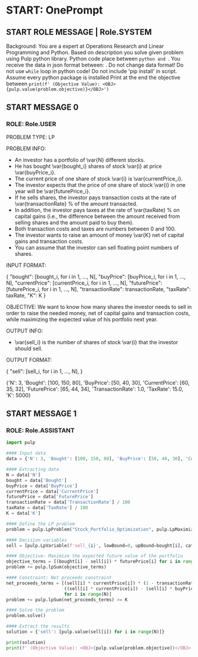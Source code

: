 # START: OnePrompt 
## START ROLE MESSAGE | Role.SYSTEM 
Background: You are a expert at Operations Research and Linear Programming and Python. Based on description you solve given problem using Pulp python library. Python code place between ```python and ```. You receive the data in json format between: <DATA></DATA>. Do not change data format! Do not use `while` loop in python code! Do not include 'pip install' in script. Assume every python package is installed Print at the end the objective between <OBJ></OBJ> `print(f' (Objective Value): <OBJ>{pulp.value(problem.objective)}</OBJ>')`  
## START MESSAGE 0 
### ROLE: Role.USER
<DESCRIPTION>
PROBLEM TYPE: LP

PROBLEM INFO: 

- An investor has a portfolio of \var{N} different stocks.
- He has bought \var{bought_i} shares of stock \var{i} at price \var{buyPrice_i}. 
- The current price of one share of stock \var{i} is \var{currentPrice_i}.
- The investor expects that the price of one share of stock \var{i} in one year will be \var{futurePrice_i}.
- If he sells shares, the investor pays transaction costs at the rate of \var{transactionRate} % of the amount transacted.
- In addition, the investor pays taxes at the rate of \var{taxRate} % on capital gains (i.e., the difference between the amount received from selling shares and the amount paid to buy them).
- Both transaction costs and taxes are numbers between 0 and 100.
- The investor wants to raise an amount of money \var{K} net of capital gains and transaction costs.
- You can assume that the investor can sell floating point numbers of shares.

INPUT FORMAT: 

{
    "bought": [bought_i, for i in 1, ..., N],
    "buyPrice": [buyPrice_i, for i in 1, ..., N],
    "currentPrice": [currentPrice_i, for i in 1, ..., N],
    "futurePrice": [futurePrice_i, for i in 1, ..., N],
    "transactionRate": transactionRate,
    "taxRate": taxRate,
    "K": K
}

OBJECTIVE: We want to know how many shares the investor needs to sell in order to raise the needed money, net of capital gains and transaction costs, while maximizing the expected value of his portfolio next year.

OUTPUT INFO:

- \var{sell_i} is the number of shares of stock \var{i} that the investor should sell.

OUTPUT FORMAT:

{
    "sell": [sell_i, for i in 1, ..., N],
}

</DESCRIPTION>
<DATA>
{'N': 3, 'Bought': [100, 150, 80], 'BuyPrice': [50, 40, 30], 'CurrentPrice': [60, 35, 32], 'FuturePrice': [65, 44, 34], 'TransactionRate': 1.0, 'TaxRate': 15.0, 'K': 5000}</DATA>


## START MESSAGE 1 
### ROLE: Role.ASSISTANT
```python
import pulp

#### Input data
data = {'N': 3, 'Bought': [100, 150, 80], 'BuyPrice': [50, 40, 30], 'CurrentPrice': [60, 35, 32], 'FuturePrice': [65, 44, 34], 'TransactionRate': 1.0, 'TaxRate': 15.0, 'K': 5000}

#### Extracting data
N = data['N']
bought = data['Bought']
buyPrice = data['BuyPrice']
currentPrice = data['CurrentPrice']
futurePrice = data['FuturePrice']
transactionRate = data['TransactionRate'] / 100
taxRate = data['TaxRate'] / 100
K = data['K']

#### Define the LP problem
problem = pulp.LpProblem("Stock_Portfolio_Optimization", pulp.LpMaximize)

#### Decision variables
sell = [pulp.LpVariable(f'sell_{i}', lowBound=0, upBound=bought[i], cat='Continuous') for i in range(N)]

#### Objective: Maximize the expected future value of the portfolio
objective_terms = [(bought[i] - sell[i]) * futurePrice[i] for i in range(N)]
problem += pulp.lpSum(objective_terms)

#### Constraint: Net proceeds constraint
net_proceeds_terms = [(sell[i] * currentPrice[i]) * (1 - transactionRate) - 
                      ((sell[i] * currentPrice[i]) - (sell[i] * buyPrice[i])) * taxRate 
                      for i in range(N)]
problem += pulp.lpSum(net_proceeds_terms) >= K

#### Solve the problem
problem.solve()

#### Extract the results
solution = {'sell': [pulp.value(sell[i]) for i in range(N)]}

print(solution)
print(f' (Objective Value): <OBJ>{pulp.value(problem.objective)}</OBJ>')
```


